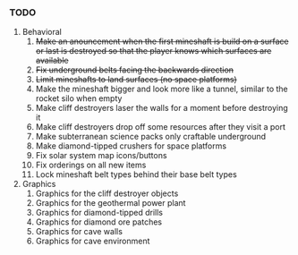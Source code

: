 ### TODO
1. Behavioral
    1. ~~Make an anouncement when the first mineshaft is build on a surface or last is destroyed so that   the player knows which surfaces are available~~
    1. ~~Fix underground belts facing the backwards direction~~
    1. ~~Limit mineshafts to land surfaces (no space platforms)~~
    1. Make the mineshaft bigger and look more like a tunnel, similar to the rocket silo when empty
    1. Make cliff destroyers laser the walls for a moment before destroying it
    1. Make cliff destroyers drop off some resources after they visit a port
    1. Make subterranean science packs only craftable underground
    1. Make diamond-tipped crushers for space platforms
    1. Fix solar system map icons/buttons
    1. Fix orderings on all new items
    1. Lock mineshaft belt types behind their base belt types
1. Graphics
    1. Graphics for the cliff destroyer objects
    1. Graphics for the geothermal power plant
    1. Graphics for diamond-tipped drills
    1. Graphics for diamond ore patches
    1. Graphics for cave walls
    1. Graphics for cave environment
